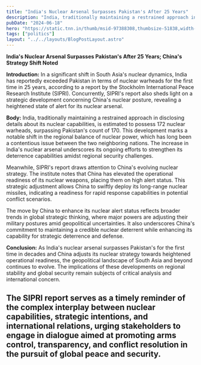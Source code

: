 ```yaml
---
title: "India's Nuclear Arsenal Surpasses Pakistan's After 25 Years"
description: "India, traditionally maintaining a restrained approach in disclosing details about its nuclear capabilities, is estimated to possess 172 nuclear warheads, surpassing Pakistan's count of 170."
pubDate: "2024-06-18"
hero: "https://static.tnn.in/thumb/msid-97388308,thumbsize-51838,width-1280,height-720,resizemode-75/97388308.jpg"
tags: ["politics"]
layout: "../../layouts/BlogPostLayout.astro"
---
```


**India's Nuclear Arsenal Surpasses Pakistan's After 25 Years; China's Strategy Shift Noted**

**Introduction:**
In a significant shift in South Asia's nuclear dynamics, India has reportedly exceeded Pakistan in terms of nuclear warheads for the first time in 25 years, according to a report by the Stockholm International Peace Research Institute (SIPRI). Concurrently, SIPRI's report also sheds light on a strategic development concerning China's nuclear posture, revealing a heightened state of alert for its nuclear arsenal.

**Body:**
India, traditionally maintaining a restrained approach in disclosing details about its nuclear capabilities, is estimated to possess 172 nuclear warheads, surpassing Pakistan's count of 170. This development marks a notable shift in the regional balance of nuclear power, which has long been a contentious issue between the two neighboring nations. The increase in India's nuclear arsenal underscores its ongoing efforts to strengthen its deterrence capabilities amidst regional security challenges.

Meanwhile, SIPRI's report draws attention to China's evolving nuclear strategy. The institute notes that China has elevated the operational readiness of its nuclear weapons, placing them on high alert status. This strategic adjustment allows China to swiftly deploy its long-range nuclear missiles, indicating a readiness for rapid response capabilities in potential conflict scenarios.

The move by China to enhance its nuclear alert status reflects broader trends in global strategic thinking, where major powers are adjusting their military postures amid geopolitical uncertainties. It also underscores China's commitment to maintaining a credible nuclear deterrent while enhancing its capability for strategic deterrence and defense.

**Conclusion:**
As India's nuclear arsenal surpasses Pakistan's for the first time in decades and China adjusts its nuclear strategy towards heightened operational readiness, the geopolitical landscape of South Asia and beyond continues to evolve. The implications of these developments on regional stability and global security remain subjects of critical analysis and international concern.

The SIPRI report serves as a timely reminder of the complex interplay between nuclear capabilities, strategic intentions, and international relations, urging stakeholders to engage in dialogue aimed at promoting arms control, transparency, and conflict resolution in the pursuit of global peace and security.
---
